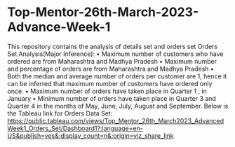 # Top-Mentor-26th-March-2023-Advance-Week-1
This repository contains the analysis of details set and orders set
Orders Set Analysis(Major Inference):
•	Maximum number of customers who have ordered are from Maharashtra and Madhya Pradesh
•	Maximum number and percentage of orders are from Maharashtra and Madhya Pradesh
•	Both the median and average number of orders per customer are 1, hence it can be inferred that maximum number of customers have ordered only once.
•	Maximum number of orders have taken place in Quarter 1 , in January
•	Minimum number of orders have taken place in Quarter 3 and Quarter 4 in the months of May, June, July, August and September.
Below is the Tableau link for Orders Data Set:
https://public.tableau.com/views/Top_Mentor_26th_March2023_AdvancedWeek1_Orders_Set/Dashboard1?:language=en-US&publish=yes&:display_count=n&:origin=viz_share_link





